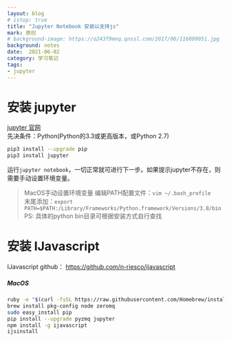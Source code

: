 ```yaml
---
layout: blog
# istop: true
title: "Jupyter Notebook 安装以支持js"
mark: 原创
# background-image: https://o243f9mnq.qnssl.com/2017/06/116099051.jpg
background: notes
date:  2021-06-02
category: 学习笔记
tags:
- jupyter
---
```



# 安装 jupyter
[jupyter 官网](https://jupyter.readthedocs.io/en/latest/content-quickstart.html)  
先决条件：Python(Python的3.3或更高版本，或Python 2.7)  
```bash
pip3 install --upgrade pip
pip3 install jupyter
```
运行`jupyter notebook`，一切正常就可进行下一步。如果提示jupyter不存在，则需要手动设置环境变量。

> MacOS手动设置环境变量
> 编辑PATH配置文件：`vim ~/.bash_profile`  
> 末尾添加：`export PATH=$PATH:/Library/Frameworks/Python.framework/Versions/3.8/bin`  
> PS: 具体的python bin目录可根据安装方式自行查找



# 安装 IJavascript
IJavascript github： <https://github.com/n-riesco/ijavascript>  

##### MacOS
```bash
ruby -e "$(curl -fsSL https://raw.githubusercontent.com/Homebrew/install/master/install)"
brew install pkg-config node zeromq
sudo easy_install pip
pip install --upgrade pyzmq jupyter
npm install -g ijavascript
ijsinstall
```